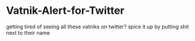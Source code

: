 # Vatnik-Alert-for-Twitter
getting tired of seeing all these vatniks on twitter? spice it up by putting shit next to their name
